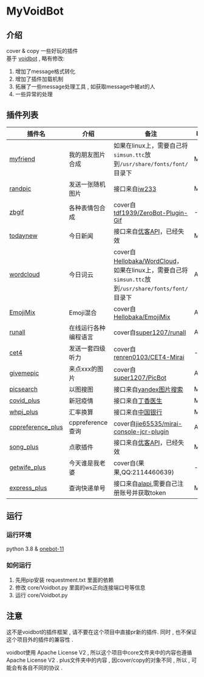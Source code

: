 # MyVoidBot

## 介绍

cover & copy 一些好玩的插件 <br />
基于 [voidbot](https://github.com/FloatTech/voidbot) , 略有修改:
1. 增加了message格式转化
2. 增加了插件加载机制
3. 拓展了一些message处理工具 , 如获取message中被at的人
4. 一些异常的处理

## 插件列表

| 插件名      | 介绍 | 备注 | LICENSE | 三方库依赖 |
| ----------- | ----------- | ----------- | ----------- | ----------- |
| [myfriend](/plus/myfriend_plus)  | 我的朋友图片合成       | 如果在linux上，需要自己将`simsun.ttc`放到`/usr/share/fonts/font/`目录下 | MIT | Pillow |
| [randpic](/plus/randpic_plus)   | 发送一张随机图片   | 接口来自[iw233](https://iw233.cn/api/Random.php) | MIT | - |
| [zbgif](/plus/zbgif_plus)   | 各种表情包合成   | cover自[tdf1939/ZeroBot-Plugin-Gif](https://github.com/tdf1939/ZeroBot-Plugin-Gif) | - | Pillow |
| [todaynew](/plus/todaynew_plus)   | 今日新闻   | 接口来自[优客API](https://api.iyk0.com/60s/)，已经失效 | MIT | - |
| [wordcloud](/plus/wordcloud_plus)   | 今日词云   | cover自[Hellobaka/WordCloud](https://github.com/Hellobaka/WordCloud)，如果在linux上，需要自己将`simsun.ttc`放到`/usr/share/fonts/font/`目录下 | ApacheV2 | jieba,zhon,wordcloud |
| [EmojiMix](/plus/emojimix_plus)   | Emoji混合   | cover自[Hellobaka/EmojiMix](https://github.com/Hellobaka/EmojiMix) | ApacheV2 | - |
| [runall](/plus/runall_plus)   | 在线运行各种编程语言   | cover自[super1207/runall](https://github.com/super1207/runall) | AGPLV3 | - |
| [cet4](/plus/cet4_plus)   | 发送一套四级听力   | cover自[renren0103/CET4-Mirai](https://github.com/renren0103/CET4-Mirai) | - | - |
| [givemepic](/plus/givemepic_plus)   | 来点xxx的图片  | cover自[super1207/PicBot](https://github.com/super1207/PicBot) | AGPLV3 | - |
| [picsearch](/plus/picsearch_plus)   | 以图搜图  | 接口来自[yandex图片搜索](https://yandex.com/images/) | MIT | - |
| [covid_plus](/plus/covid_plus)   | 新冠疫情  | 接口来自[丁香医生](https://ncov.dxy.cn/ncovh5/view/pneumonia) | MIT | - |
| [whpj_plus](/plus/whpj_plus)   | 汇率换算  | 接口来自[中国银行](https://www.boc.cn/sourcedb/whpj) | MIT | - |
| [cppreference_plus](/plus/cppreference_plus)   | cppreference查询  | cover自[jie65535/mirai-console-jcr-plugin](https://github.com/jie65535/mirai-console-jcr-plugin) | AGPLV3 | - |
| [song_plus](/plus/song_plus)   | 点歌插件  | 接口来自[优客API](https://api.iyk0.com/doc/wymusic)，已经失效 | MIT | - |
| [getwife_plus](/plus/getwife_plus)   | 今天谁是我老婆  | cover自(果果,QQ:2114460639) | - | - |
| [express_plus](/plus/express_plus)   | 查询快递单号  | 接口来自[alapi](https://www.alapi.cn/),需要自己注册账号并获取token | MIT | - |

## 运行

### 运行环境

python 3.8 & [onebot-11](https://github.com/botuniverse/onebot-11)

### 如何运行

1. 先用pip安装 requestment.txt 里面的依赖
2. 修改 core/Voidbot.py 里面的ws正向连接端口号等信息
3. 运行 core/Voidbot.py

## 注意

这不是voidbot的插件框架 , 请不要在这个项目中直接pr新的插件. 同时 , 也不保证这个项目外的插件的兼容性 .

voidbot使用 Apache License V2 , 所以这个项目中core文件夹中的内容也遵循 Apache License V2 . plus文件夹中的内容 , 因cover/copy的对象不同 , 所以 , 可能会有各自不同的协议 .
